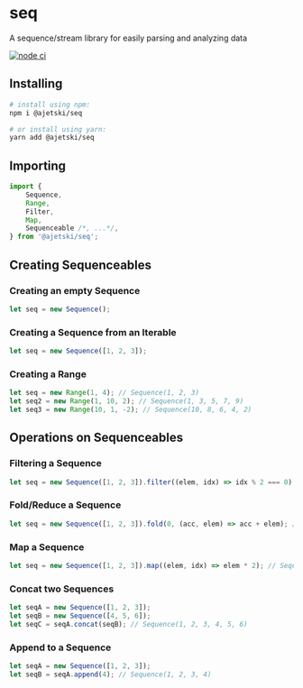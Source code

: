 # seq

A sequence/stream library for easily parsing and analyzing data

[![node ci](https://github.com/Ajetski/seq/actions/workflows/node-ci.yml/badge.svg)](https://github.com/Ajetski/seq/actions/workflows/node-ci.yml)

## Installing

```bash
# install using npm:
npm i @ajetski/seq

# or install using yarn:
yarn add @ajetski/seq
```

## Importing

```ts
import {
	Sequence,
	Range,
	Filter,
	Map,
	Sequenceable /*, ...*/,
} from '@ajetski/seq';
```

## Creating Sequenceables

### Creating an empty Sequence

```ts
let seq = new Sequence();
```

### Creating a Sequence from an Iterable

```ts
let seq = new Sequence([1, 2, 3]);
```

### Creating a Range

```ts
let seq = new Range(1, 4); // Sequence(1, 2, 3)
let seq2 = new Range(1, 10, 2); // Sequence(1, 3, 5, 7, 9)
let seq3 = new Range(10, 1, -2); // Sequence(10, 8, 6, 4, 2)
```

## Operations on Sequenceables

### Filtering a Sequence

```ts
let seq = new Sequence([1, 2, 3]).filter((elem, idx) => idx % 2 === 0); // Sequence(1, 3)
```

### Fold/Reduce a Sequence

```ts
let seq = new Sequence([1, 2, 3]).fold(0, (acc, elem) => acc + elem); // 6
```

### Map a Sequence

```ts
let seq = new Sequence([1, 2, 3]).map((elem, idx) => elem * 2); // Sequence(2, 4, 6)
```

### Concat two Sequences

```ts
let seqA = new Sequence([1, 2, 3]);
let seqB = new Sequence([4, 5, 6]);
let seqC = seqA.concat(seqB); // Sequence(1, 2, 3, 4, 5, 6)
```

### Append to a Sequence

```ts
let seqA = new Sequence([1, 2, 3]);
let seqB = seqA.append(4); // Sequence(1, 2, 3, 4)
```
